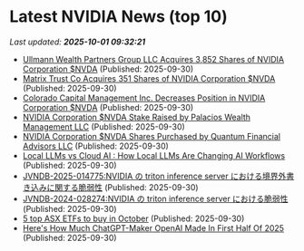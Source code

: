# Latest NVIDIA News (top 10)
_Last updated: **2025-10-01 09:32:21**_

- [Ullmann Wealth Partners Group LLC Acquires 3,852 Shares of NVIDIA Corporation $NVDA](https://www.etfdailynews.com/2025/09/30/ullmann-wealth-partners-group-llc-acquires-3852-shares-of-nvidia-corporation-nvda/) (Published: 2025-09-30)
- [Matrix Trust Co Acquires 351 Shares of NVIDIA Corporation $NVDA](https://www.etfdailynews.com/2025/09/30/matrix-trust-co-acquires-351-shares-of-nvidia-corporation-nvda/) (Published: 2025-09-30)
- [Colorado Capital Management Inc. Decreases Position in NVIDIA Corporation $NVDA](https://www.etfdailynews.com/2025/09/30/colorado-capital-management-inc-decreases-position-in-nvidia-corporation-nvda/) (Published: 2025-09-30)
- [NVIDIA Corporation $NVDA Stake Raised by Palacios Wealth Management LLC](https://www.etfdailynews.com/2025/09/30/nvidia-corporation-nvda-stake-raised-by-palacios-wealth-management-llc/) (Published: 2025-09-30)
- [NVIDIA Corporation $NVDA Shares Purchased by Quantum Financial Advisors LLC](https://www.etfdailynews.com/2025/09/30/nvidia-corporation-nvda-shares-purchased-by-quantum-financial-advisors-llc/) (Published: 2025-09-30)
- [Local LLMs vs Cloud AI : How Local LLMs Are Changing AI Workflows](https://www.geeky-gadgets.com/benefits-of-running-ai-models-locally/) (Published: 2025-09-30)
- [JVNDB-2025-014775:NVIDIA の triton inference server における境界外書き込みに関する脆弱性](http://vrda.jpcert.or.jp/feed/ja/JVNiPedia_JVNDB-2025-014775_AD_1.html) (Published: 2025-09-30)
- [JVNDB-2024-028274:NVIDIA の triton inference server における脆弱性](http://vrda.jpcert.or.jp/feed/ja/JVNiPedia_JVNDB-2024-028274_AD_1.html) (Published: 2025-09-30)
- [5 top ASX ETFs to buy in October](https://www.fool.com.au/2025/09/30/5-top-asx-etfs-to-buy-in-october-2025/) (Published: 2025-09-30)
- [Here's How Much ChatGPT-Maker OpenAI Made In First Half Of 2025](https://www.ndtvprofit.com/technology/here-is-how-much-artificial-intelligence-chatbot-chatgpt-maker-openai-made-in-first-half-of-2025) (Published: 2025-09-30)
